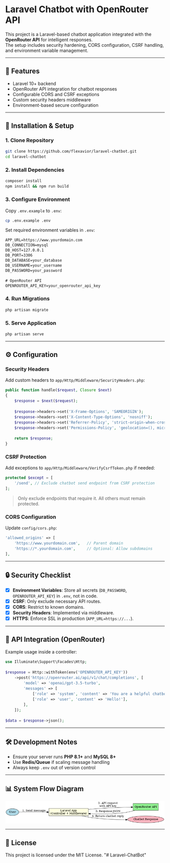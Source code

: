 # Laravel Chatbot with OpenRouter API

This project is a Laravel-based chatbot application integrated with the **OpenRouter API** for intelligent responses.  
The setup includes security hardening, CORS configuration, CSRF handling, and environment variable management.

---

## 🚀 Features
- Laravel 10+ backend
- OpenRouter API integration for chatbot responses
- Configurable CORS and CSRF exceptions
- Custom security headers middleware
- Environment-based secure configuration

---

## 📂 Installation & Setup

### 1. Clone Repository
```bash
git clone https://github.com/flexavior/laravel-chatbot.git
cd laravel-chatbot
```

### 2. Install Dependencies
```bash
composer install
npm install && npm run build
```

### 3. Configure Environment
Copy `.env.example` to `.env`:
```bash
cp .env.example .env
```

Set required environment variables in `.env`:
```dotenv
APP_URL=https://www.yourdomain.com
DB_CONNECTION=mysql
DB_HOST=127.0.0.1
DB_PORT=3306
DB_DATABASE=your_database
DB_USERNAME=your_username
DB_PASSWORD=your_password

# OpenRouter API
OPENROUTER_API_KEY=your_openrouter_api_key
```

### 4. Run Migrations
```bash
php artisan migrate
```

### 5. Serve Application
```bash
php artisan serve
```

---

## ⚙️ Configuration

### **Security Headers**
Add custom headers to `app/Http/Middleware/SecurityHeaders.php`:
```php
public function handle($request, Closure $next)
{
    $response = $next($request);

    $response->headers->set('X-Frame-Options', 'SAMEORIGIN');
    $response->headers->set('X-Content-Type-Options', 'nosniff');
    $response->headers->set('Referrer-Policy', 'strict-origin-when-cross-origin');
    $response->headers->set('Permissions-Policy', 'geolocation=(), microphone=()');

    return $response;
}
```

### **CSRF Protection**
Add exceptions to `app/Http/Middleware/VerifyCsrfToken.php` if needed:
```php
protected $except = [
    '/send', // Exclude chatbot send endpoint from CSRF protection
];
```
> Only exclude endpoints that require it. All others must remain protected.

### **CORS Configuration**
Update `config/cors.php`:
```php
'allowed_origins' => [
    'https://www.yourdomain.com',   // Parent domain
    'https://*.yourdomain.com',     // Optional: Allow subdomains
],
```

---

## 🔒 Security Checklist
- [x] **Environment Variables**: Store all secrets (`DB_PASSWORD`, `OPENROUTER_API_KEY`) in `.env`, not in code.  
- [x] **CSRF**: Only exclude necessary API routes.  
- [x] **CORS**: Restrict to known domains.  
- [x] **Security Headers**: Implemented via middleware.  
- [x] **HTTPS**: Enforce SSL in production (`APP_URL=https://...`).  

---

## 📡 API Integration (OpenRouter)
Example usage inside a controller:
```php
use Illuminate\Support\Facades\Http;

$response = Http::withToken(env('OPENROUTER_API_KEY'))
    ->post('https://openrouter.ai/api/v1/chat/completions', [
        'model' => 'openai/gpt-3.5-turbo',
        'messages' => [
            ['role' => 'system', 'content' => 'You are a helpful chatbot.'],
            ['role' => 'user', 'content' => 'Hello!'],
        ],
    ]);

$data = $response->json();
```

---

## 🛠 Development Notes
- Ensure your server runs **PHP 8.1+** and **MySQL 8+**
- Use **Redis/Queue** if scaling message handling
- Always keep `.env` out of version control

---

## 📊 System Flow Diagram
![Chatbot Flow](chatbot_flow.png)

---

## 📄 License
This project is licensed under the MIT License.
"# Laravel-ChatBot" 
